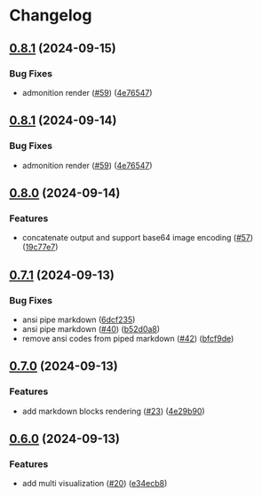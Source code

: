 # Changelog

## [0.8.1](https://github.com/guilhermeprokisch/see/compare/v0.8.0...v0.8.1) (2024-09-15)


### Bug Fixes

* admonition render ([#59](https://github.com/guilhermeprokisch/see/issues/59)) ([4e76547](https://github.com/guilhermeprokisch/see/commit/4e7654771c5c18a9fac899903a274ae807aefe1c))

## [0.8.1](https://github.com/guilhermeprokisch/see/compare/v0.8.0...v0.8.1) (2024-09-14)


### Bug Fixes

* admonition render ([#59](https://github.com/guilhermeprokisch/see/issues/59)) ([4e76547](https://github.com/guilhermeprokisch/see/commit/4e7654771c5c18a9fac899903a274ae807aefe1c))

## [0.8.0](https://github.com/guilhermeprokisch/see/compare/v0.7.1...v0.8.0) (2024-09-14)


### Features

* concatenate output and support base64 image encoding  ([#57](https://github.com/guilhermeprokisch/see/issues/57)) ([19c77e7](https://github.com/guilhermeprokisch/see/commit/19c77e74ac2ad1ace42ae2b33f2fa86db6fd0cba))

## [0.7.1](https://github.com/guilhermeprokisch/see/compare/v0.7.0...v0.7.1) (2024-09-13)


### Bug Fixes

* ansi pipe markdown ([6dcf235](https://github.com/guilhermeprokisch/see/commit/6dcf235644d8f37bbfc6c5fcc1aa76383e40a96c))
* ansi pipe markdown ([#40](https://github.com/guilhermeprokisch/see/issues/40)) ([b52d0a8](https://github.com/guilhermeprokisch/see/commit/b52d0a8705e528bbfa1eb76708bae0266eaac34f))
* remove ansi codes from piped markdown ([#42](https://github.com/guilhermeprokisch/see/issues/42)) ([bfcf9de](https://github.com/guilhermeprokisch/see/commit/bfcf9de4abce3960df3463e1e4868d9048d03f27))

## [0.7.0](https://github.com/guilhermeprokisch/see/compare/v0.6.0...v0.7.0) (2024-09-13)


### Features

* add markdown blocks rendering ([#23](https://github.com/guilhermeprokisch/see/issues/23)) ([4e29b90](https://github.com/guilhermeprokisch/see/commit/4e29b901aa7d3844d7c67cadf958e35139b3b78f))

## [0.6.0](https://github.com/guilhermeprokisch/see/compare/v0.5.3...v0.6.0) (2024-09-13)


### Features

* add multi visualization ([#20](https://github.com/guilhermeprokisch/see/issues/20)) ([e34ecb8](https://github.com/guilhermeprokisch/see/commit/e34ecb8ce576f55eb79cb53bc091d37e811fb259))
